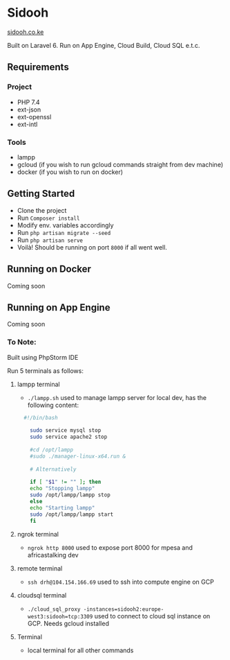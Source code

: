 # Sidooh

[sidooh.co.ke](https://sidooh.co.ke)

Built on Laravel 6. Run on App Engine, Cloud Build, Cloud SQL e.t.c.

## Requirements

### Project

- PHP 7.4
- ext-json
- ext-openssl
- ext-intl

### Tools

- lampp
- gcloud (if you wish to run gcloud commands straight from dev machine)
- docker (if you wish to run on docker)

## Getting Started

- Clone the project
- Run `Composer install`
- Modify env. variables accordingly
- Run `php artisan migrate --seed`
- Run `php artisan serve`
- Voilà! Should be running on port `8000` if all went well.

## Running on Docker

Coming soon

## Running on App Engine

Coming soon

### To Note:

Built using PhpStorm IDE

Run 5 terminals as follows:

1. lampp terminal
    - `./lampp.sh`
      used to manage lampp server for local dev, has the following content:
    ```bash
      #!/bin/bash
        
        sudo service mysql stop
        sudo service apache2 stop
        
        #cd /opt/lampp
        #sudo ./manager-linux-x64.run &
        
        # Alternatively
        
        if [ "$1" != "" ]; then
        echo "Stopping lampp"
        sudo /opt/lampp/lampp stop
        else
        echo "Starting lampp"
        sudo /opt/lampp/lampp start
        fi
      ```

2. ngrok terminal
    - `ngrok http 8000`
      used to expose port 8000 for mpesa and africastalking dev

3. remote terminal
    - `ssh drh@104.154.166.69`
      used to ssh into compute engine on GCP

4. cloudsql terminal
    - `./cloud_sql_proxy -instances=sidooh2:europe-west3:sidooh=tcp:3309`
      used to connect to cloud sql instance on GCP. Needs gcloud installed

5. Terminal
    - local terminal for all other commands
